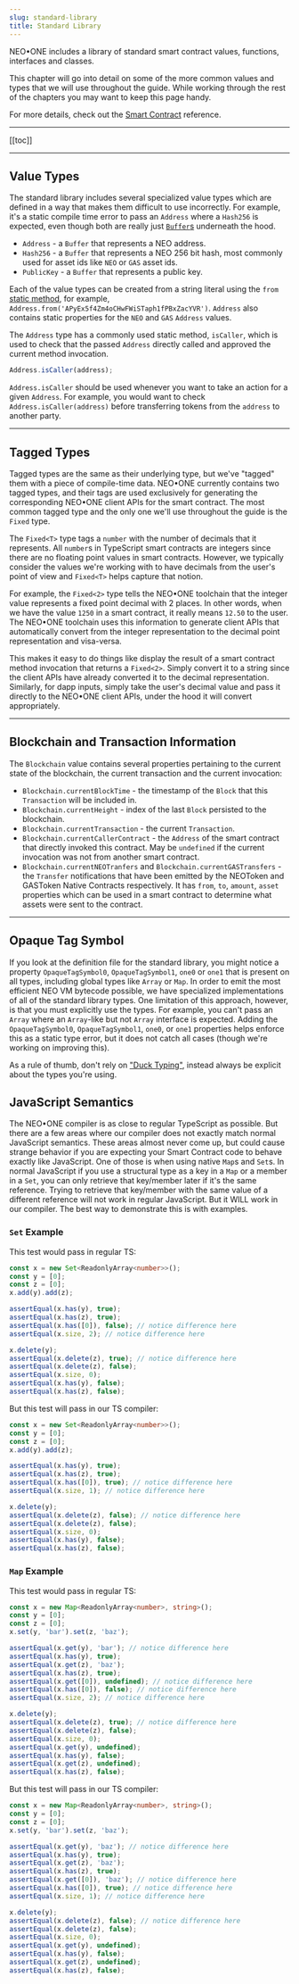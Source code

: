 ```yaml
---
slug: standard-library
title: Standard Library
---
```


NEO•ONE includes a library of standard smart contract values, functions, interfaces and classes.

This chapter will go into detail on some of the more common values and types that we will use throughout the guide. While working through the rest of the chapters you may want to keep this page handy.

For more details, check out the [Smart Contract](/reference/@neo-one/smart-contract) reference.

---

[[toc]]

---

## Value Types

The standard library includes several specialized value types which are defined in a way that makes them difficult to use incorrectly. For example, it's a static compile time error to pass an `Address` where a `Hash256` is expected, even though both are really just [`Buffer`s](https://nodejs.org/api/buffer.html) underneath the hood.

- `Address` - a `Buffer` that represents a NEO address.
- `Hash256` - a `Buffer` that represents a NEO 256 bit hash, most commonly used for asset ids like `NEO` or `GAS` asset ids.
- `PublicKey` - a `Buffer` that represents a public key.

Each of the value types can be created from a string literal using the `from` [static method](https://www.typescriptlang.org/docs/handbook/classes.html#static-properties), for example, `Address.from('APyEx5f4Zm4oCHwFWiSTaph1fPBxZacYVR')`. `Address` also contains static properties for the `NEO` and `GAS` `Address` values.

The `Address` type has a commonly used static method, `isCaller`, which is used to check that the passed `Address` directly called and approved the current method invocation.

```typescript
Address.isCaller(address);
```

`Address.isCaller` should be used whenever you want to take an action for a given `Address`. For example, you would want to check `Address.isCaller(address)` before transferring tokens from the `address` to another party.

---

## Tagged Types

Tagged types are the same as their underlying type, but we've "tagged" them with a piece of compile-time data. NEO•ONE currently contains two tagged types, and their tags are used exclusively for generating the corresponding NEO•ONE client APIs for the smart contract. The most common tagged type and the only one we'll use throughout the guide is the `Fixed` type.

The `Fixed<T>` type tags a `number` with the number of decimals that it represents. All `number`s in TypeScript smart contracts are integers since there are no floating point values in smart contracts. However, we typically consider the values we're working with to have decimals from the user's point of view and `Fixed<T>` helps capture that notion.

For example, the `Fixed<2>` type tells the NEO•ONE toolchain that the integer value represents a fixed point decimal with 2 places. In other words, when we have the value `1250` in a smart contract, it really means `12.50` to the user. The NEO•ONE toolchain uses this information to generate client APIs that automatically convert from the integer representation to the decimal point representation and visa-versa.

This makes it easy to do things like display the result of a smart contract method invocation that returns a `Fixed<2>`. Simply convert it to a string since the client APIs have already converted it to the decimal representation. Similarly, for dapp inputs, simply take the user's decimal value and pass it directly to the NEO•ONE client APIs, under the hood it will convert appropriately.

---

## Blockchain and Transaction Information

The `Blockchain` value contains several properties pertaining to the current state of the blockchain, the current transaction and the current invocation:

- `Blockchain.currentBlockTime` - the timestamp of the `Block` that this `Transaction` will be included in.
- `Blockchain.currentHeight` - index of the last `Block` persisted to the blockchain.
- `Blockchain.currentTransaction` - the current `Transaction`.
- `Blockchain.currentCallerContract` - the `Address` of the smart contract that directly invoked this contract. May be `undefined` if the current invocation was not from another smart contract.
- `Blockchain.currentNEOTranfers` and `Blockchain.currentGASTransfers` - the `Transfer` notifications that have been emitted by the NEOToken and GASToken Native Contracts respectively. It has `from`, `to`, `amount`, `asset` properties which can be used in a smart contract to determine what assets were sent to the contract.

---

## Opaque Tag Symbol

If you look at the definition file for the standard library, you might notice a property `OpaqueTagSymbol0`, `OpaqueTagSymbol1`, `one0` or `one1` that is present on all types, including global types like `Array` or `Map`. In order to emit the most efficient NEO VM bytecode possible, we have specialized implementations of all of the standard library types. One limitation of this approach, however, is that you must explicitly use the types. For example, you can't pass an `Array` where an `Array`-like but not `Array` interface is expected. Adding the `OpaqueTagSymbol0`, `OpaqueTagSymbol1`, `one0`, or `one1` properties helps enforce this as a static type error, but it does not catch all cases (though we're working on improving this).

As a rule of thumb, don't rely on ["Duck Typing"](https://en.wikipedia.org/wiki/Duck_typing), instead always be explicit about the types you're using.

## JavaScript Semantics

The NEO•ONE compiler is as close to regular TypeScript as possible. But there are a few areas where our compiler does not exactly match normal JavaScript semantics. These areas almost never come up, but could cause strange behavior if you are expecting your Smart Contract code to behave exactly like JavaScript. One of those is when using native `Map`s and `Set`s. In normal JavaScript if you use a structural type as a key in a `Map` or a member in a `Set`, you can only retrieve that key/member later if it's the same reference. Trying to retrieve that key/member with the same value of a different reference will not work in regular JavaScript. But it WILL work in our compiler. The best way to demonstrate this is with examples.

### `Set` Example

This test would pass in regular TS:

```typescript
const x = new Set<ReadonlyArray<number>>();
const y = [0];
const z = [0];
x.add(y).add(z);

assertEqual(x.has(y), true);
assertEqual(x.has(z), true);
assertEqual(x.has([0]), false); // notice difference here
assertEqual(x.size, 2); // notice difference here

x.delete(y);
assertEqual(x.delete(z), true); // notice difference here
assertEqual(x.delete(z), false);
assertEqual(x.size, 0);
assertEqual(x.has(y), false);
assertEqual(x.has(z), false);
```

But this test will pass in our TS compiler:

```typescript
const x = new Set<ReadonlyArray<number>>();
const y = [0];
const z = [0];
x.add(y).add(z);

assertEqual(x.has(y), true);
assertEqual(x.has(z), true);
assertEqual(x.has([0]), true); // notice difference here
assertEqual(x.size, 1); // notice difference here

x.delete(y);
assertEqual(x.delete(z), false); // notice difference here
assertEqual(x.delete(z), false);
assertEqual(x.size, 0);
assertEqual(x.has(y), false);
assertEqual(x.has(z), false);
```

### `Map` Example

This test would pass in regular TS:

```typescript
const x = new Map<ReadonlyArray<number>, string>();
const y = [0];
const z = [0];
x.set(y, 'bar').set(z, 'baz');

assertEqual(x.get(y), 'bar'); // notice difference here
assertEqual(x.has(y), true);
assertEqual(x.get(z), 'baz');
assertEqual(x.has(z), true);
assertEqual(x.get([0]), undefined); // notice difference here
assertEqual(x.has([0]), false); // notice difference here
assertEqual(x.size, 2); // notice difference here

x.delete(y);
assertEqual(x.delete(z), true); // notice difference here
assertEqual(x.delete(z), false);
assertEqual(x.size, 0);
assertEqual(x.get(y), undefined);
assertEqual(x.has(y), false);
assertEqual(x.get(z), undefined);
assertEqual(x.has(z), false);
```

But this test will pass in our TS compiler:

```typescript
const x = new Map<ReadonlyArray<number>, string>();
const y = [0];
const z = [0];
x.set(y, 'bar').set(z, 'baz');

assertEqual(x.get(y), 'baz'); // notice difference here
assertEqual(x.has(y), true);
assertEqual(x.get(z), 'baz');
assertEqual(x.has(z), true);
assertEqual(x.get([0]), 'baz'); // notice difference here
assertEqual(x.has([0]), true); // notice difference here
assertEqual(x.size, 1); // notice difference here

x.delete(y);
assertEqual(x.delete(z), false); // notice difference here
assertEqual(x.delete(z), false);
assertEqual(x.size, 0);
assertEqual(x.get(y), undefined);
assertEqual(x.has(y), false);
assertEqual(x.get(z), undefined);
assertEqual(x.has(z), false);
```
